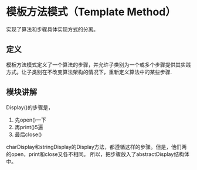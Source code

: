 # 模板方法模式（Template Method）
实现了算法和步骤具体实现方式的分离。
## 定义
模板方法模式定义了一个算法的步骤，并允许子类别为一个或多个步骤提供其实践方式。让子类别在不改变算法架构的情况下，重新定义算法中的某些步骤.

## 模块讲解

Display()的步骤是，
1. 先open()一下
2. 再print()5遍
3. 最后close()

charDisplay和stringDisplay的Display方法，都遵循这样的步骤。但是，他们两的open，print和close又各不相同。 所以，把步骤放入了abstractDisplay结构体中。